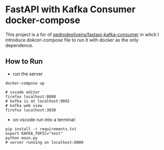 # FastAPI with Kafka Consumer docker-compose
This project is a for of [pedrodeoliveira/fastapi-kafka-consumer](https://github.com/pedrodeoliveira/fastapi-kafka-consumer) in witch I introduce dokcer-compose file to run it with docker as the only dependence.

## How to Run
* run the server
```
docker-compose up

# vscode editor
firefox localhost:8080
# kafka is at localhost:9092
# kafka web view
firefox localhost:3030
```
* on vscode run into a terminal:
```
pip install -r requirements.txt
export KAFKA_TOPIC="test"
python main.py
# server running on localhost:8000
```
  